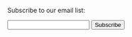<form action="http://www.example.com/subscribe.php">
<p>Subscribe to our email list:</p>
<input type="text" name="email" />
<input type="submit" name="subscribe" 
value="Subscribe" />
</form>
